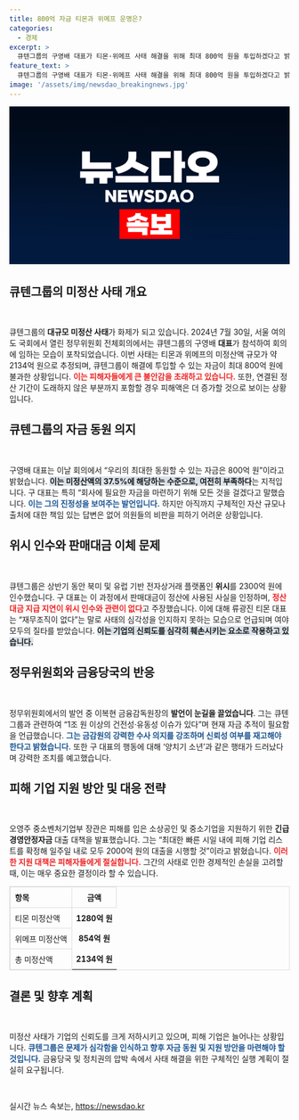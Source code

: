 ```yaml
---
title: 800억 자금 티몬과 위메프 운명은?
categories:
  - 경제
excerpt: >
  큐텐그룹의 구영배 대표가 티몬·위메프 사태 해결을 위해 최대 800억 원을 투입하겠다고 밝혔지만, 미정산액은 2134억 원에 달해 그 여력이 부족하다. 금융감독원은 강도 높은 조사에 착수하며, 구 대표의 불법 흔적을 추적 중이다. 과연 피해자들은 제대로 된 사태 해결을 기대할 수 있을까?
feature_text: >
  큐텐그룹의 구영배 대표가 티몬·위메프 사태 해결을 위해 최대 800억 원을 투입하겠다고 밝혔지만, 미정산액은 2134억 원에 달해 그 여력이 부족하다. 금융감독원은 강도 높은 조사에 착수하며, 구 대표의 불법 흔적을 추적 중이다. 과연 피해자들은 제대로 된 사태 해결을 기대할 수 있을까?
image: '/assets/img/newsdao_breakingnews.jpg'
---
```


<p><img src="/assets/img/newsdao_breakingnews.jpg" alt="flaretime 속보" /></p>

<h2 data-ke-size="size26">큐텐그룹의 미정산 사태 개요</h2>

<p data-ke-size="size16">&nbsp;</p>

<p>큐텐그룹의 <b>대규모 미정산 사태</b>가 화제가 되고 있습니다. 2024년 7월 30일, 서울 여의도 국회에서 열린 정무위원회 전체회의에서는 큐텐그룹의 구영배 <b>대표</b>가 참석하여 회의에 임하는 모습이 포착되었습니다. 이번 사태는 티몬과 위메프의 미정산액 규모가 약 2134억 원으로 추정되며, 큐텐그룹이 해결에 투입할 수 있는 자금이 최대 800억 원에 불과한 상황입니다. <b><span style="color: #ee2323;">이는 피해자들에게 큰 불안감을 초래하고 있습니다.</span></b> 또한, 연결된 정산 기간이 도래하지 않은 부분까지 포함할 경우 피해액은 더 증가할 것으로 보이는 상황입니다.</p>

<h2 data-ke-size="size26">큐텐그룹의 자금 동원 의지</h2>

<p data-ke-size="size16">&nbsp;</p>

<p>구영배 대표는 이날 회의에서 “우리의 최대한 동원할 수 있는 자금은 800억 원”이라고 밝혔습니다. <b><span style="background-color: #21538527;">이는 미정산액의 37.5%에 해당하는 수준으로, 여전히 부족하다</span></b>는 지적입니다. 구 대표는 특히 “회사에 필요한 자금을 마련하기 위해 모든 것을 걸겠다고 말했습니다. <b><span style="color: #1a5490;">이는 그의 진정성을 보여주는 발언입니다.</span></b> 하지만 아직까지 구체적인 자산 규모나 출처에 대한 책임 있는 답변은 없어 의원들의 비판을 피하기 어려운 상황입니다.</p>

<h2 data-ke-size="size26">위시 인수와 판매대금 이체 문제</h2>

<p data-ke-size="size16">&nbsp;</p>

<p>큐텐그룹은 상반기 동안 북미 및 유럽 기반 전자상거래 플랫폼인 <b>위시</b>를 2300억 원에 인수했습니다. 구 대표는 이 과정에서 판매대금이 정산에 사용된 사실을 인정하며, <b><span style="color: #ee2323;">정산대금 지급 지연이 위시 인수와 관련이 없다</span></b>고 주장했습니다. 이에 대해 류광진 티몬 대표는 “재무조직이 없다”는 말로 사태의 심각성을 인지하지 못하는 모습으로 언급되며 여야 모두의 질타를 받았습니다. <b><span style="background-color: #21538527;">이는 기업의 신뢰도를 심각히 훼손시키는 요소로 작용하고 있습니다.</span></b></p>

<h2 data-ke-size="size26">정무위원회와 금융당국의 반응</h2>

<p data-ke-size="size16">&nbsp;</p>

<p>정무위원회에서의 발언 중 이복현 금융감독원장의 <b>발언이 눈길을 끌었습니다</b>. 그는 큐텐그룹과 관련하여 “1조 원 이상의 건전성·유동성 이슈가 있다”며 현재 자금 추적이 필요함을 언급했습니다. <b><span style="color: #1a5490;">그는 금감원의 강력한 수사 의지를 강조하며 신뢰성 여부를 재고해야 한다고 밝혔습니다.</span></b> 또한 구 대표의 행동에 대해 ‘양치기 소년’과 같은 행태가 드러났다며 강력한 조치를 예고했습니다.</p>

<h2 data-ke-size="size26">피해 기업 지원 방안 및 대응 전략</h2>

<p data-ke-size="size16">&nbsp;</p>

<p>오영주 중소벤처기업부 장관은 피해를 입은 소상공인 및 중소기업을 지원하기 위한 <b>긴급경영안정자금</b> 대출 대책을 발표했습니다. 그는 “최대한 빠른 시일 내에 피해 기업 리스트를 확정해 일주일 내로 모두 2000억 원의 대출을 시행할 것”이라고 밝혔습니다. <b><span style="color: #ee2323;">이러한 지원 대책은 피해자들에게 절실합니다.</span></b> 그간의 사태로 인한 경제적인 손실을 고려할 때, 이는 매우 중요한 결정이라 할 수 있습니다.</p>

<table style="border-collapse: collapse; border: 1px solid #ddd; width: 100%;">
  <tr>
    <th style="border: 1px solid #ddd; padding: 8px; text-align: left;">항목</th>
    <th style="border: 1px solid #ddd; padding: 8px; text-align: center;">금액</th>
  </tr>
  <tr>
    <td style="border: 1px solid #ddd; padding: 8px;">티몬 미정산액</td>
    <td style="text-align: center; height: 17px;"><b>1280억 원</b></td>
  </tr>
  <tr>
    <td style="border: 1px solid #ddd; padding: 8px;">위메프 미정산액</td>
    <td style="text-align: center; height: 17px;"><b>854억 원</b></td>
  </tr>
  <tr>
    <td style="border: 1px solid #ddd; padding: 8px;">총 미정산액</td>
    <td style="text-align: center; height: 17px;"><b>2134억 원</b></td>
  </tr>
</table>

<h2 data-ke-size="size26">결론 및 향후 계획</h2>

<p data-ke-size="size16">&nbsp;</p>

<p>미정산 사태가 기업의 신뢰도를 크게 저하시키고 있으며, 피해 기업은 늘어나는 상황입니다. <b><span style="color: #1a5490;">큐텐그룹은 문제가 심각함을 인식하고 향후 자금 동원 및 지원 방안을 마련해야 할 것입니다.</span></b> 금융당국 및 정치권의 압박 속에서 사태 해결을 위한 구체적인 실행 계획이 절실히 요구됩니다. </p>

<p data-ke-size="size16">&nbsp;</p>
실시간 뉴스 속보는, <a href="https://newsdao.kr" rel="dofollow">https://newsdao.kr</a>


